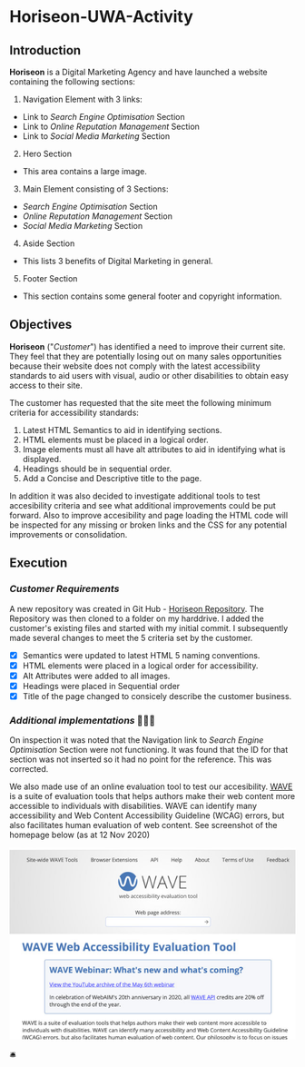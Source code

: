 # Horiseon-UWA-Activity

## Introduction
**Horiseon** is a Digital Marketing Agency and have launched a website containing the following sections:
1. Navigation Element with 3 links:
  * Link to _Search Engine Optimisation_ Section
  * Link to _Online Reputation Management_ Section
  * Link to _Social Media Marketing_ Section
2. Hero Section
  * This area contains a large image.
3. Main Element consisting of 3 Sections:
  * _Search Engine Optimisation_ Section
  * _Online Reputation Management_ Section
  * _Social Media Marketing_ Section
4. Aside Section
  * This lists 3 benefits of Digital Marketing in general.
5. Footer Section
  * This section contains some general footer and copyright information.

  ## Objectives
  **Horiseon** ("_Customer_") has identified a need to improve their current site. They feel that they are potentially losing out on many sales opportunities because their website does not comply with the latest accessibility standards to aid users with visual, audio or other disabilities to obtain easy access to their site.

  The customer has requested that the site meet the following minimum criteria for accessibility standards:
  1. Latest HTML Semantics to aid in identifying sections. 
  2. HTML elements must be placed in a logical order.
  3. Image elements must all have alt attributes to aid in identifying what is displayed.
  4. Headings should be in sequential order.
  5. Add a Concise and Descriptive title to the page.

  In addition it was also decided to investigate additional tools to test accesibility criteria and see what additional improvements could be put forward. Also to improve accesibility and page loading the HTML code will be inspected for any missing or broken links and the CSS for any potential improvements or consolidation.

  ## Execution

  ### _Customer Requirements_
  A new repository was created in Git Hub - [Horiseon Repository](https://github.com/AdrianMEvans/Horiseon-UWA-Activity.git). The Repository was then cloned to a folder on my harddrive. I added the customer's existing files and started with my initial commit. I subsequently made several changes to meet the 5 criteria set by the customer.
  - [x] Semantics were updated to latest HTML 5 naming conventions.
  - [x] HTML elements were placed in a logical order for accessibility.
  - [x] Alt Attributes were added to all images.
  - [x] Headings were placed in Sequential order
  - [x] Title of the page changed to consicely describe the customer business.

 ### _Additional implementations_ :punch::punch::punch:
 On inspection it was noted that the Navigation link to _Search Engine Optimisation_ Section were not functioning. It was found that the ID for that section was not inserted so it had no point for the reference. This was corrected.

 We also made use of an online evaluation tool to test our accesibility. [WAVE](https://wave.webaim.org/) is a suite of evaluation tools that helps authors make their web content more accessible to individuals with disabilities. WAVE can identify many accessibility and Web Content Accessibility Guideline (WCAG) errors, but also facilitates human evaluation of web content. See screenshot of the homepage below (as at 12 Nov 2020)

![Image of WAVE by WebAIM's homepage](https://github.com/AdrianMEvans/Horiseon-UWA-Activity/blob/main/assets/images/WAVE.jpg?raw=true)
 


:bellhop_bell: 





